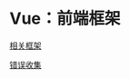 # Vue：前端框架
[相关框架](./%E7%9B%B8%E5%85%B3%E6%A1%86%E6%9E%B6/index.md)

[错误收集](./%E9%94%99%E8%AF%AF%E6%94%B6%E9%9B%86/index.md)

